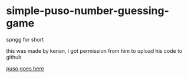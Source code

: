 # simple-puso-number-guessing-game
spngg for short

this was made by kenan, i got permission from him to upload his code to github

[puso goes here](https://github.com/mache102/puso)
